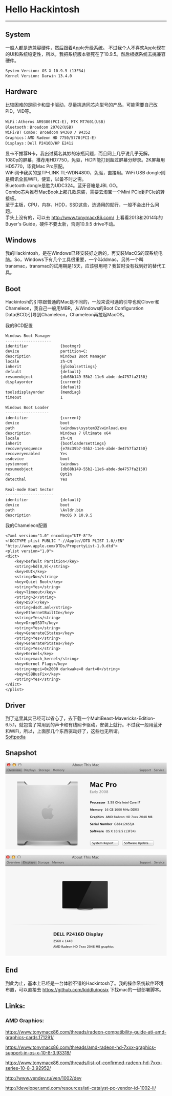 # Hello Hackintosh

----
## System
一般人都是选兼容硬件，然后跟着Apple升级系统。
不过我个人不喜欢Apple现在的UI和系统稳定性，所以，我把系统版本锁死在了10.9.5。然后根据系统去挑兼容硬件。

    System Version:	OS X 10.9.5 (13F34)
    Kernel Version:	Darwin 13.4.0

## Hardware
比较困难的是网卡和显卡驱动，尽量挑选同芯片型号的产品，可能需要自己改PID，VID等。

    WiFi：Atheros AR9380(PCI-E), MTK MT7601(USB)
    Bluetooth：Broadcom 20702(USB)
    WiFi/BT Combo: Broadcom 94360 / 94352
    Graphics：AMD Radeon HD 7750/5770(PCI-E)
    Displays：Dell P2416D/HP E241i

显卡不推荐N卡，我出过莫名其妙的冻瓶问题，而且网上几乎说几乎无解。<br>1080p的屏幕，推荐用HD7750，免驱，HiDPI能打到超过屏幕分辨录。2K屏幕用HD5770，毕竟Mac Pro原配。<br>WiFi网卡我买的是TP-LINK TL-WDN4800，免驱，直接用。WiFi USB dongle则是腾讯全民WiFi，便宜，以备不时之需。<br>Bluetooth dongle是胜为UDC324。蓝牙音箱是JBL GO。<br>Combo芯片推荐MacBook上那几款原装，需要去淘宝一个Mini PCIe到PCIe的转接板。<br>
至于主板，CPU，内存，HDD，SSD这些，选通用的就行，一般不会出什么问题。<br>手头上没有的，可以去 http://www.tonymacx86.com/ 上看看2013和2014年的Buyer's Guide，硬件不要太新，否则10.9.5 drive不动。


## Windows
我的Hackintosh，是在Windows已经安装好之后的，再安装MacOS的双系统电脑。So，Windows下有几个工具很重要，一个叫ddmac，另外一个叫transmac，transmac的试用期是15天，应该够用吧？我暂时没有找到好的替代工具。

## Boot
Hackintosh的引导跟普通的Mac是不同的，一般来说可选的引导也就Clover和Chameleon，我自己一般用MBR，从Windows的Boot Configuration Data(BCD)引导到Chameleon，Chameleon再拉起MacOS。

我的BCD配置

	Windows Boot Manager
	--------------------
	identifier              {bootmgr}
	device                  partition=C:
	description             Windows Boot Manager
	locale                  zh-CN
	inherit                 {globalsettings}
	default                 {default}
	resumeobject            {db68b149-55b2-11e6-abde-de4757fa2150}
	displayorder            {current}
							{default}
	toolsdisplayorder       {memdiag}
	timeout                 1
	
	Windows Boot Loader
	-------------------
	identifier              {current}
	device                  boot
	path                    \windows\system32\winload.exe
	description             Windows 7 Ultimate x64
	locale                  zh-CN
	inherit                 {bootloadersettings}
	recoverysequence        {e78c39b7-55b2-11e6-abde-de4757fa2150}
	recoveryenabled         Yes
	osdevice                boot
	systemroot              \windows
	resumeobject            {db68b149-55b2-11e6-abde-de4757fa2150}
	nx                      OptIn
	detecthal               Yes
	
	Real-mode Boot Sector
	---------------------
	identifier              {default}
	device                  boot
	path                    \Avldr.bin
	description             MacOS X 10.9.5

我的Chameleon配置

	<?xml version="1.0" encoding="UTF-8"?>
	<!DOCTYPE plist PUBLIC "-//Apple//DTD PLIST 1.0//EN" "http://www.apple.com/DTDs/PropertyList-1.0.dtd">
	<plist version="1.0">
	<dict>
	    <key>Default Partition</key>
	    <string>hd(0,9)</string>
	    <key>GUI</key>
	    <string>No</string>
	    <key>Quiet Boot</key>
	    <string>Yes</string>
	    <key>Timeout</key>
	    <string>2</string>
    	<key>DSDT</key>
       	<string>dsdt.aml</string>
       	<key>EthernetBuiltIn</key>
       	<string>Yes</string>
       	<key>DropSSDT</key>
       	<string>Yes</string>
       	<key>GenerateCStates</key>
       	<string>Yes</string>
       	<key>GeneratePStates</key>
       	<string>Yes</string>
       	<key>Kernel</key>
       	<string>mach_kernel</string>
       	<key>Kernel Flags</key>
       	<string>npci=0x2000 darkwake=0 dart=0</string>
       	<key>USBBusFix</key>
       	<string>Yes</string>
	</dict>
	</plist>

## Driver
到了这里其实已经可以省心了，去下载一个MultiBeast-Mavericks-Edition-6.5.1，就包含了常用到的声卡和有线网卡驱动，安装上就行。不过我一般用蓝牙和WiFi，所以，上面那几个东西驱动好了，这些也无所谓。<br>[Softpedia](http://mac.softpedia.com/get/System-Utilities/MultiBeast.shtml#download)

## Snapshot

![](https://github.com/kiddlu/hello-hackintosh/raw/master/res/01.png)

![](https://github.com/kiddlu/hello-hackintosh/raw/master/res/02.png)

## End
到此为止，基本上已经是一台体验不错的Hackintosh了。我的操作系统软件环境布置，可以直接去 https://github.com/kiddlu/posix 下找mac的一键部署脚本。

## Links:
### AMD Graphics:

https://www.tonymacx86.com/threads/radeon-compatibility-guide-ati-amd-graphics-cards.171291/

https://www.tonymacx86.com/threads/amd-radeon-hd-7xxx-graphics-support-in-os-x-10-8-3.93318/

https://www.tonymacx86.com/threads/list-of-confirmed-radeon-hd-7xxx-series-10-8-3.92952/

http://www.vendev.ru/ven/1002/dev

http://developer.amd.com/resources/ati-catalyst-pc-vendor-id-1002-li/
